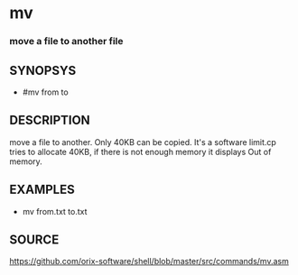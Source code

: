 # mv

### move a file to another file

## SYNOPSYS

+ #mv from to

## DESCRIPTION

move a file to another. Only 40KB can be copied. It's a software limit.cp tries to allocate 40KB, if there is not enough memory it displays Out of memory.

## EXAMPLES

+ mv from.txt to.txt

## SOURCE

https://github.com/orix-software/shell/blob/master/src/commands/mv.asm
